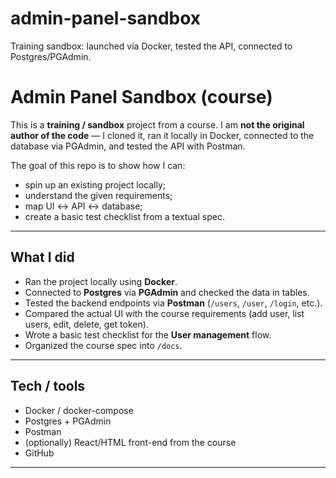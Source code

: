 # admin-panel-sandbox
Training sandbox: launched via Docker, tested the API, connected to Postgres/PGAdmin.
# Admin Panel Sandbox (course)

This is a **training / sandbox** project from a course. I am **not the original author of the code** — I cloned it, ran it locally in Docker, connected to the database via PGAdmin, and tested the API with Postman.

The goal of this repo is to show how I can:
- spin up an existing project locally;
- understand the given requirements;
- map UI ↔ API ↔ database;
- create a basic test checklist from a textual spec.

---

## What I did

- Ran the project locally using **Docker**.
- Connected to **Postgres** via **PGAdmin** and checked the data in tables.
- Tested the backend endpoints via **Postman** (`/users`, `/user`, `/login`, etc.).
- Compared the actual UI with the course requirements (add user, list users, edit, delete, get token).
- Wrote a basic test checklist for the **User management** flow.
- Organized the course spec into `/docs`.

---

## Tech / tools

- Docker / docker-compose
- Postgres + PGAdmin
- Postman
- (optionally) React/HTML front-end from the course
- GitHub

---

